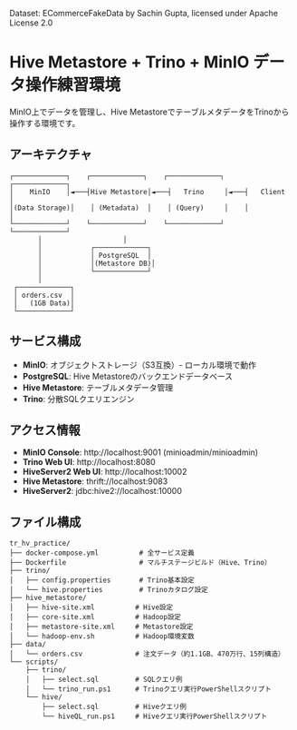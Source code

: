 Dataset: ECommerceFakeData by Sachin Gupta, licensed under Apache License 2.0

# Hive Metastore + Trino + MinIO データ操作練習環境

MinIO上でデータを管理し、Hive MetastoreでテーブルメタデータをTrinoから操作する環境です。

## アーキテクチャ

```
┌─────────────┐    ┌─────────────┐    ┌─────────────┐    ┌─────────────┐
│    MinIO    │◄───┤Hive Metastore│◄───┤   Trino     │◄───┤   Client    │
│(Data Storage)│    │ (Metadata)  │    │ (Query)     │    │             │
└─────────────┘    └─────────────┘    └─────────────┘    └─────────────┘
       │                    │
       │            ┌─────────────┐
       │            │ PostgreSQL  │
       │            │(Metastore DB)│
       │            └─────────────┘
       │
 ┌─────────────┐
 │ orders.csv  │
 │   (1GB Data)│
 └─────────────┘
```

## サービス構成
- **MinIO**: オブジェクトストレージ（S3互換）- ローカル環境で動作
- **PostgreSQL**: Hive Metastoreのバックエンドデータベース  
- **Hive Metastore**: テーブルメタデータ管理
- **Trino**: 分散SQLクエリエンジン

## アクセス情報
- **MinIO Console**: http://localhost:9001 (minioadmin/minioadmin)
- **Trino Web UI**: http://localhost:8080
- **HiveServer2 Web UI**: http://localhost:10002
- **Hive Metastore**: thrift://localhost:9083
- **HiveServer2**: jdbc:hive2://localhost:10000

## ファイル構成

```
tr_hv_practice/
├── docker-compose.yml          # 全サービス定義
├── Dockerfile                  # マルチステージビルド（Hive、Trino）
├── trino/
│   ├── config.properties       # Trino基本設定
│   └── hive.properties         # Trinoカタログ設定
├── hive_metastore/
│   ├── hive-site.xml          # Hive設定
│   ├── core-site.xml          # Hadoop設定
│   ├── metastore-site.xml     # Metastore設定
│   └── hadoop-env.sh          # Hadoop環境変数
├── data/
│   └── orders.csv             # 注文データ（約1.1GB、470万行、15列構造）
└── scripts/
    ├── trino/
    │   ├── select.sql         # SQLクエリ例
    │   └── trino_run.ps1      # Trinoクエリ実行PowerShellスクリプト
    └── hive/
        ├── select.sql         # Hiveクエリ例
        └── hiveQL_run.ps1     # Hiveクエリ実行PowerShellスクリプト
```